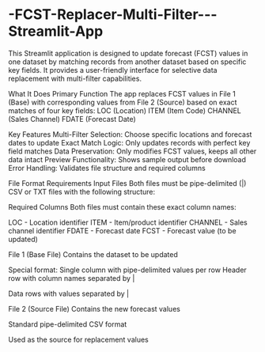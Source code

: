 # -FCST-Replacer-Multi-Filter---Streamlit-App
This Streamlit application is designed to update forecast (FCST) values in one dataset by matching records from another dataset based on specific key fields. It provides a user-friendly interface for selective data replacement with multi-filter capabilities.

What It Does
Primary Function
The app replaces FCST values in File 1 (Base) with corresponding values from File 2 (Source) based on exact matches of four key fields:
LOC (Location)
ITEM (Item Code)
CHANNEL (Sales Channel)
FDATE (Forecast Date)

Key Features
Multi-Filter Selection: Choose specific locations and forecast dates to update
Exact Match Logic: Only updates records with perfect key field matches
Data Preservation: Only modifies FCST values, keeps all other data intact
Preview Functionality: Shows sample output before download
Error Handling: Validates file structure and required columns

File Format Requirements
Input Files
Both files must be pipe-delimited (|) CSV or TXT files with the following structure:

Required Columns
Both files must contain these exact column names:

LOC - Location identifier
ITEM - Item/product identifier
CHANNEL - Sales channel identifier
FDATE - Forecast date
FCST - Forecast value (to be updated)

File 1 (Base File)
Contains the dataset to be updated

Special format: Single column with pipe-delimited values per row
Header row with column names separated by |

Data rows with values separated by |

File 2 (Source File)
Contains the new forecast values

Standard pipe-delimited CSV format

Used as the source for replacement values
